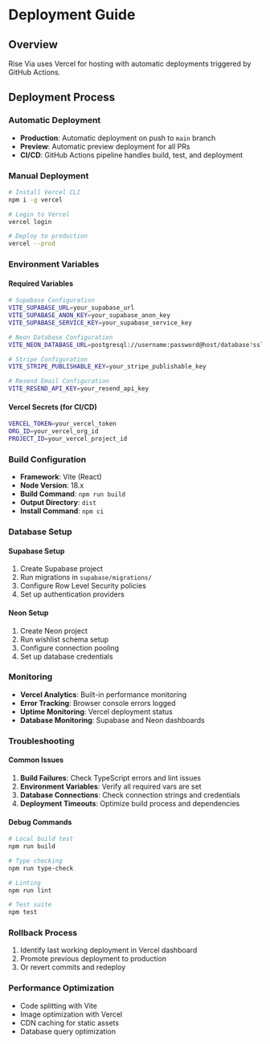 # Deployment Guide

## Overview
Rise Via uses Vercel for hosting with automatic deployments triggered by GitHub Actions.

## Deployment Process

### Automatic Deployment
- **Production**: Automatic deployment on push to `main` branch
- **Preview**: Automatic preview deployment for all PRs
- **CI/CD**: GitHub Actions pipeline handles build, test, and deployment

### Manual Deployment
```bash
# Install Vercel CLI
npm i -g vercel

# Login to Vercel
vercel login

# Deploy to production
vercel --prod
```

### Environment Variables

#### Required Variables
```bash
# Supabase Configuration
VITE_SUPABASE_URL=your_supabase_url
VITE_SUPABASE_ANON_KEY=your_supabase_anon_key
VITE_SUPABASE_SERVICE_KEY=your_supabase_service_key

# Neon Database Configuration
VITE_NEON_DATABASE_URL=postgresql://username:password@host/database?sslmode=require

# Stripe Configuration
VITE_STRIPE_PUBLISHABLE_KEY=your_stripe_publishable_key

# Resend Email Configuration
VITE_RESEND_API_KEY=your_resend_api_key
```

#### Vercel Secrets (for CI/CD)
```bash
VERCEL_TOKEN=your_vercel_token
ORG_ID=your_vercel_org_id
PROJECT_ID=your_vercel_project_id
```

### Build Configuration
- **Framework**: Vite (React)
- **Node Version**: 18.x
- **Build Command**: `npm run build`
- **Output Directory**: `dist`
- **Install Command**: `npm ci`

### Database Setup

#### Supabase Setup
1. Create Supabase project
2. Run migrations in `supabase/migrations/`
3. Configure Row Level Security policies
4. Set up authentication providers

#### Neon Setup
1. Create Neon project
2. Run wishlist schema setup
3. Configure connection pooling
4. Set up database credentials

### Monitoring
- **Vercel Analytics**: Built-in performance monitoring
- **Error Tracking**: Browser console errors logged
- **Uptime Monitoring**: Vercel deployment status
- **Database Monitoring**: Supabase and Neon dashboards

### Troubleshooting

#### Common Issues
1. **Build Failures**: Check TypeScript errors and lint issues
2. **Environment Variables**: Verify all required vars are set
3. **Database Connections**: Check connection strings and credentials
4. **Deployment Timeouts**: Optimize build process and dependencies

#### Debug Commands
```bash
# Local build test
npm run build

# Type checking
npm run type-check

# Linting
npm run lint

# Test suite
npm test
```

### Rollback Process
1. Identify last working deployment in Vercel dashboard
2. Promote previous deployment to production
3. Or revert commits and redeploy

### Performance Optimization
- Code splitting with Vite
- Image optimization with Vercel
- CDN caching for static assets
- Database query optimization
